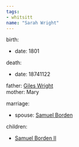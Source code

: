 ```yaml
---
tags:
- whitsitt
name: "Sarah Wright"
---
```


birth:
  - date: 1801

death:
  - date: 18741122

father: [Giles Wright](Giles%20Wright.md)  
mother: Mary

marriage:
  - spouse: [Samuel Borden](Samuel%20Borden.md)  

children:
  - [Samuel Borden II](Samuel%20Borden%20II.md)

